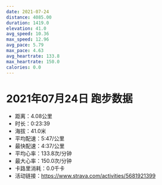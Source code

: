 ```yaml
---
date: 2021-07-24
distance: 4085.00
duration: 1419.0
elevation: 41.0
avg_speed: 10.36
max_speed: 12.96
avg_pace: 5.79
max_pace: 4.63
avg_heartrate: 133.8
max_heartrate: 150.0
calories: 0.0
---
```


# 2021年07月24日 跑步数据

- 距离：4.08公里
- 时长：0:23:39
- 海拔：41.0米
- 平均配速：5:47/公里
- 最快配速：4:37/公里
- 平均心率：133.8次/分钟
- 最大心率：150.0次/分钟
- 卡路里消耗：0.0千卡
- 活动链接：https://www.strava.com/activities/5681921399
